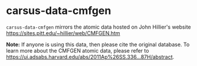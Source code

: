 # carsus-data-cmfgen
`carsus-data-cmfgen` mirrors the atomic data hosted on John Hillier's website https://sites.pitt.edu/~hillier/web/CMFGEN.htm
 
**Note:** If anyone is using this data, then please cite the original database.
To learn more about the CMFGEN atomic data, please refer to https://ui.adsabs.harvard.edu/abs/2011Ap%26SS.336...87H/abstract.
